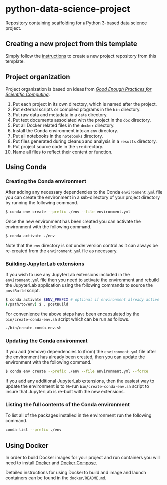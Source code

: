 # python-data-science-project

Repository containing scaffolding for a Python 3-based data science project. 

## Creating a new project from this template

Simply follow the [instructions](https://help.github.com/en/articles/creating-a-repository-from-a-template) to create a new project repository from this template.

## Project organization

Project organization is based on ideas from [_Good Enough Practices for Scientific Computing_](https://journals.plos.org/ploscompbiol/article?id=10.1371/journal.pcbi.1005510).

1. Put each project in its own directory, which is named after the project.
2. Put external scripts or compiled programs in the `bin` directory.
3. Put raw data and metadata in a `data` directory.
4. Put text documents associated with the project in the `doc` directory.
5. Put all Docker related files in the `docker` directory.
6. Install the Conda environment into an `env` directory. 
7. Put all notebooks in the `notebooks` directory.
8. Put files generated during cleanup and analysis in a `results` directory.
9. Put project source code in the `src` directory.
10. Name all files to reflect their content or function.

## Using Conda

### Creating the Conda environment

After adding any necessary dependencies to the Conda `environment.yml` file you can create the 
environment in a sub-directory of your project directory by running the following command.

```bash
$ conda env create --prefix ./env --file environment.yml
```

Once the new environment has been created you can activate the environment with the following 
command.

```bash
$ conda activate ./env
```

Note that the `env` directory is *not* under version control as it can always be re-created from 
the `environment.yml` file as necessary.

### Building JupyterLab extensions

If you wish to use any JupyterLab extensions included in the `environment.yml` file 
then you need to activate the environment and rebuild the JupyterLab application using 
the following commands to source the `postBuild` script.

```bash
$ conda activate $ENV_PREFIX # optional if environment already active
(/path/to/env) $ . postBuild
```

For convenience the above steps have been encapsulated by the `bin/create-conda-env.sh` script 
which can be run as follows.

```bash
./bin/create-conda-env.sh
```

### Updating the Conda environment

If you add (remove) dependencies to (from) the `environment.yml` file after the environment has 
already been created, then you can update the environment with the following command.

```bash
$ conda env create --prefix ./env --file environment.yml --force
```

If you add any additional JupyterLab extensions, then the easiest way to update the environment 
is to re-run `bin/create-conda-env.sh` script to insure that JupyterLab is re-built with the 
new extensions.

### Listing the full contents of the Conda environment

To list all of the packages installed in the environment run the following command.

```bash
conda list --prefix ./env
```

## Using Docker

In order to build Docker images for your project and run containers you will need to install 
[Docker](https://docs.docker.com/install/linux/docker-ce/ubuntu/) and 
[Docker Compose](https://docs.docker.com/compose/install/).

Detailed instructions for using Docker to build and image and launch containers can be found in 
the `docker/README.md`.
